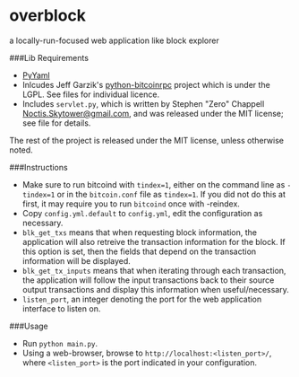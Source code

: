 overblock
=========
a locally-run-focused web application like block explorer

###Lib Requirements

* [PyYaml](http://pyyaml.org/)
* Inlcudes Jeff Garzik's [python-bitcoinrpc](https://github.com/jgarzik/python-bitcoinrpc) project which is under the LGPL. See files for individual licence.
* Includes `servlet.py`, which is written by Stephen "Zero" Chappell <Noctis.Skytower@gmail.com>, and was released under the MIT license; see file for details.

The rest of the project is released under the MIT license, unless otherwise noted.






###Instructions

* Make sure to run bitcoind with `tindex=1`, either on the command line as `-tindex=1` or in the `bitcoin.conf` file as `tindex=1`. If you did not do this at first, it may require you to run `bitcoind` once with -reindex.
* Copy `config.yml.default` to `config.yml`, edit the configuration as necessary.
* `blk_get_txs` means that when requesting block information, the application will also retreive the transaction information for the block. If this option is set, then the fields that depend on the transaction information will be displayed.
* `blk_get_tx_inputs` means that when iterating through each transaction, the application will follow the input transactions back to their source output transactions and display this information when useful/necessary.
* `listen_port`, an integer denoting the port for the web application interface to listen on.

###Usage

* Run `python main.py`.
* Using a web-browser, browse to `http://localhost:<listen_port>/`, where `<listen_port>` is the port indicated in your configuration.



